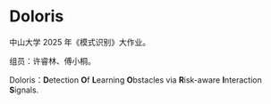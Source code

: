 # Doloris

中山大学 2025 年《模式识别》大作业。

组员：许睿林、傅小桐。

Doloris：**D**etection **O**f **L**earning **O**bstacles via **R**isk-aware **I**nteraction **S**ignals.